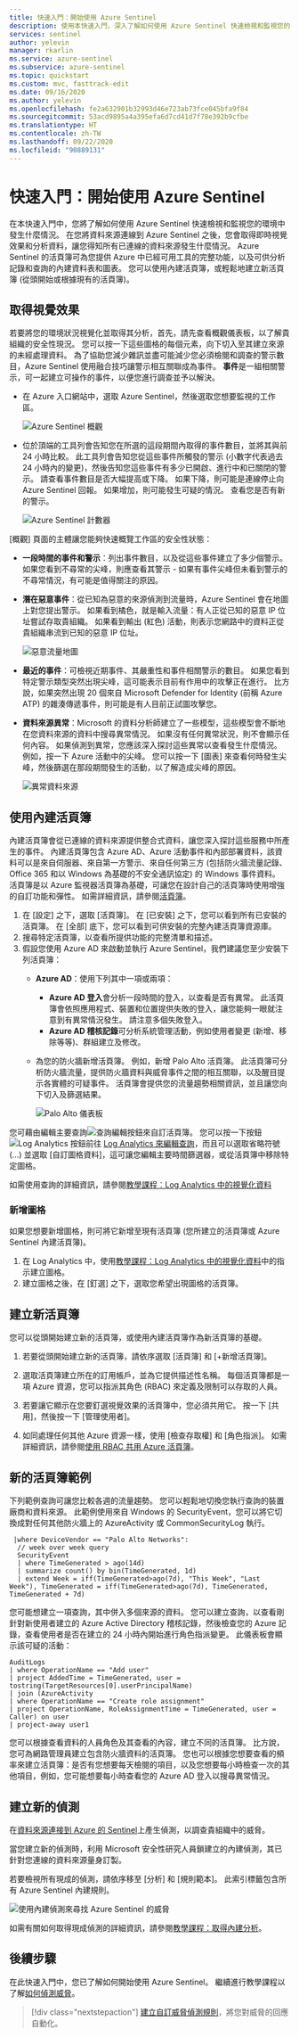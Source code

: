 ```yaml
---
title: 快速入門：開始使用 Azure Sentinel
description: 使用本快速入門，深入了解如何使用 Azure Sentinel 快速檢視和監視您的環境中發生什麼情況。 
services: sentinel
author: yelevin
manager: rkarlin
ms.service: azure-sentinel
ms.subservice: azure-sentinel
ms.topic: quickstart
ms.custom: mvc, fasttrack-edit
ms.date: 09/16/2020
ms.author: yelevin
ms.openlocfilehash: fe2a632901b32993d46e723ab73fce045bfa9f84
ms.sourcegitcommit: 53acd9895a4a395efa6d7cd41d7f78e392b9cfbe
ms.translationtype: HT
ms.contentlocale: zh-TW
ms.lasthandoff: 09/22/2020
ms.locfileid: "90889131"
---
```

# <a name="quickstart-get-started-with-azure-sentinel"></a>快速入門：開始使用 Azure Sentinel




在本快速入門中，您將了解如何使用 Azure Sentinel 快速檢視和監視您的環境中發生什麼情況。 在您將資料來源連線到 Azure Sentinel 之後，您會取得即時視覺效果和分析資料，讓您得知所有已連線的資料來源發生什麼情況。 Azure Sentinel 的活頁簿可為您提供 Azure 中已經可用工具的完整功能，以及可供分析記錄和查詢的內建資料表和圖表。 您可以使用內建活頁簿，或輕鬆地建立新活頁簿 (從頭開始或根據現有的活頁簿)。 

## <a name="get-visualization"></a>取得視覺效果

若要將您的環境狀況視覺化並取得其分析，首先，請先查看概觀儀表板，以了解貴組織的安全性現況。 您可以按一下這些圖格的每個元素，向下切入至其建立來源的未經處理資料。 為了協助您減少雜訊並盡可能減少您必須檢閱和調查的警示數目，Azure Sentinel 使用融合技巧讓警示相互關聯成為事件。 **事件**是一組相關警示，可一起建立可操作的事件，以便您進行調查並予以解決。

- 在 Azure 入口網站中，選取 Azure Sentinel，然後選取您想要監視的工作區。

  ![Azure Sentinel 概觀](./media/qs-get-visibility/overview.png)

- 位於頂端的工具列會告知您在所選的這段期間內取得的事件數目，並將其與前 24 小時比較。 此工具列會告知您從這些事件所觸發的警示 (小數字代表過去 24 小時內的變更)，然後告知您這些事件有多少已開啟、進行中和已關閉的警示。 請查看事件數目是否大幅提高或下降。 如果下降，則可能是連線停止向 Azure Sentinel 回報。 如果增加，則可能發生可疑的情況。 查看您是否有新的警示。

   ![Azure Sentinel 計數器](./media/qs-get-visibility/funnel.png)

[概觀] 頁面的主體讓您能夠快速概覽工作區的安全性狀態：

- **一段時間的事件和警示**：列出事件數目，以及從這些事件建立了多少個警示。 如果您看到不尋常的尖峰，則應查看其警示 - 如果有事件尖峰但未看到警示的不尋常情況，有可能是值得關注的原因。

- **潛在惡意事件**：從已知為惡意的來源偵測到流量時，Azure Sentinel 會在地圖上對您提出警示。 如果看到橘色，就是輸入流量：有人正從已知的惡意 IP 位址嘗試存取貴組織。 如果看到輸出 (紅色) 活動，則表示您網路中的資料正從貴組織串流到已知的惡意 IP 位址。

   ![惡意流量地圖](./media/qs-get-visibility/map.png)

- **最近的事件**：可檢視近期事件、其嚴重性和事件相關警示的數目。 如果您看到特定警示類型突然出現尖峰，這可能表示目前有作用中的攻擊正在進行。 比方說，如果突然出現 20 個來自 Microsoft Defender for Identity (前稱 Azure ATP) 的雜湊傳遞事件，則可能是有人目前正試圖攻擊您。

- **資料來源異常**：Microsoft 的資料分析師建立了一些模型，這些模型會不斷地在您資料來源的資料中搜尋異常情況。 如果沒有任何異常狀況，則不會顯示任何內容。 如果偵測到異常，您應該深入探討這些異常以查看發生什麼情況。 例如，按一下 Azure 活動中的尖峰。 您可以按一下 [圖表] 來查看何時發生尖峰，然後篩選在那段期間發生的活動，以了解造成尖峰的原因。

   ![異常資料來源](./media/qs-get-visibility/anomolies.png)

## <a name="use-built-in-workbooks"></a>使用內建活頁簿<a name="dashboards"></a>

內建活頁簿會從已連線的資料來源提供整合式資料，讓您深入探討這些服務中所產生的事件。 內建活頁簿包含 Azure AD、Azure 活動事件和內部部署資料，該資料可以是來自伺服器、來自第一方警示、來自任何第三方 (包括防火牆流量記錄、Office 365 和以 Windows 為基礎的不安全通訊協定) 的 Windows 事件資料。 活頁簿是以 Azure 監視器活頁簿為基礎，可讓您在設計自己的活頁簿時使用增強的自訂功能和彈性。 如需詳細資訊，請參閱[活頁簿](../azure-monitor/platform/workbooks-overview.md)。

1. 在 [設定] 之下，選取 [活頁簿]。 在 [已安裝] 之下，您可以看到所有已安裝的活頁簿。 在 [全部] 底下，您可以看到可供安裝的完整內建活頁簿資源庫。 
2. 搜尋特定活頁簿，以查看所提供功能的完整清單和描述。 
3. 假設您使用 Azure AD 來啟動並執行 Azure Sentinel，我們建議您至少安裝下列活頁簿：
   - **Azure AD**：使用下列其中一項或兩項：
       - **Azure AD 登入**會分析一段時間的登入，以查看是否有異常。 此活頁簿會依照應用程式、裝置和位置提供失敗的登入，讓您能夠一眼就注意到有異常情況發生。 請注意多個失敗登入。 
       - **Azure AD 稽核記錄**可分析系統管理活動，例如使用者變更 (新增、移除等等)、群組建立及修改。  

   - 為您的防火牆新增活頁簿。 例如，新增 Palo Alto 活頁簿。 此活頁簿可分析防火牆流量，提供防火牆資料與威脅事件之間的相互關聯，以及醒目提示各實體的可疑事件。 活頁簿會提供您的流量趨勢相關資訊，並且讓您向下切入及篩選結果。 

      ![Palo Alto 儀表板](./media/qs-get-visibility/palo-alto-week-query.png)


您可藉由編輯主要查詢![查詢編輯按鈕](./media/qs-get-visibility/edit-query-button.png)來自訂活頁簿。 您可以按一下按鈕 ![Log Analytics 按鈕](./media/qs-get-visibility/go-to-la-button.png)前往 [Log Analytics 來編輯查詢](../azure-monitor/log-query/get-started-portal.md)，而且可以選取省略符號 (...) 並選取 [自訂圖格資料]，這可讓您編輯主要時間篩選器，或從活頁簿中移除特定圖格。

如需使用查詢的詳細資訊，請參閱[教學課程︰Log Analytics 中的視覺化資料](../azure-monitor/learn/tutorial-logs-dashboards.md)

### <a name="add-a-new-tile"></a>新增圖格

如果您想要新增圖格，則可將它新增至現有活頁簿 (您所建立的活頁簿或 Azure Sentinel 內建活頁簿)。 
1. 在 Log Analytics 中，使用[教學課程：Log Analytics 中的視覺化資料](../azure-monitor/learn/tutorial-logs-dashboards.md)中的指示建立圖格。 
2. 建立圖格之後，在 [釘選] 之下，選取您希望出現圖格的活頁簿。

## <a name="create-new-workbooks"></a>建立新活頁簿
您可以從頭開始建立新的活頁簿，或使用內建活頁簿作為新活頁簿的基礎。

1. 若要從頭開始建立新的活頁簿，請依序選取 [活頁簿] 和 [+新增活頁簿]。
2. 選取活頁簿建立所在的訂用帳戶，並為它提供描述性名稱。 每個活頁簿都是一項 Azure 資源，您可以指派其角色 (RBAC) 來定義及限制可以存取的人員。 
3. 若要讓它顯示在您要釘選視覺效果的活頁簿中，您必須共用它。 按一下 [共用]，然後按一下 [管理使用者]。 
 
1. 如同處理任何其他 Azure 資源一樣，使用 [檢查存取權] 和 [角色指派]。 如需詳細資訊，請參閱[使用 RBAC 共用 Azure 活頁簿](../azure-portal/azure-portal-dashboard-share-access.md)。


## <a name="new-workbook-examples"></a>新的活頁簿範例

下列範例查詢可讓您比較各週的流量趨勢。 您可以輕鬆地切換您執行查詢的裝置廠商和資料來源。 此範例使用來自 Windows 的 SecurityEvent，您可以將它切換成對任何其他防火牆上的 AzureActivity 或 CommonSecurityLog 執行。

```console
 |where DeviceVendor == "Palo Alto Networks":
  // week over week query
  SecurityEvent
  | where TimeGenerated > ago(14d)
  | summarize count() by bin(TimeGenerated, 1d)
  | extend Week = iff(TimeGenerated>ago(7d), "This Week", "Last Week"), TimeGenerated = iff(TimeGenerated>ago(7d), TimeGenerated, TimeGenerated + 7d)
```

您可能想建立一項查詢，其中併入多個來源的資料。 您可以建立查詢，以查看剛針對新使用者建立的 Azure Active Directory 稽核記錄，然後檢查您的 Azure 記錄，查看使用者是否在建立的 24 小時內開始進行角色指派變更。 此儀表板會顯示該可疑的活動：

```console
AuditLogs
| where OperationName == "Add user"
| project AddedTime = TimeGenerated, user = tostring(TargetResources[0].userPrincipalName)
| join (AzureActivity
| where OperationName == "Create role assignment"
| project OperationName, RoleAssignmentTime = TimeGenerated, user = Caller) on user
| project-away user1
```

您可以根據查看資料的人員角色及其查看的內容，建立不同的活頁簿。 比方說，您可為網路管理員建立包含防火牆資料的活頁簿。 您也可以根據您想要查看的頻率來建立活頁簿：是否有您想要每天檢閱的項目，以及您想要每小時檢查一次的其他項目，例如，您可能想要每小時查看您的 Azure AD 登入以搜尋異常情況。 

## <a name="create-new-detections"></a>建立新的偵測

在[資料來源連接到 Azure 的 Sentinel](connect-data-sources.md)上產生偵測，以調查貴組織中的威脅。

當您建立新的偵測時，利用 Microsoft 安全性研究人員鎖建立的內建偵測，其已針對您連線的資料來源量身訂製。

若要檢視所有現成的偵測，請依序移至 [分析] 和 [規則範本]。 此索引標籤包含所有 Azure Sentinel 內建規則。

   ![使用內建偵測來尋找 Azure Sentinel 的威脅](media/tutorial-detect-built-in/view-oob-detections.png)

如需有關如何取得現成偵測的詳細資訊，請參閱[教學課程：取得內建分析](tutorial-detect-threats-built-in.md)。
 
## <a name="next-steps"></a>後續步驟
在此快速入門中，您已了解如何開始使用 Azure Sentinel。 繼續進行教學課程以了解[如何偵測威脅](tutorial-detect-threats-built-in.md)。
> [!div class="nextstepaction"]
> [建立自訂威脅偵測規則](tutorial-detect-threats-custom.md)，將您對威脅的回應自動化。

